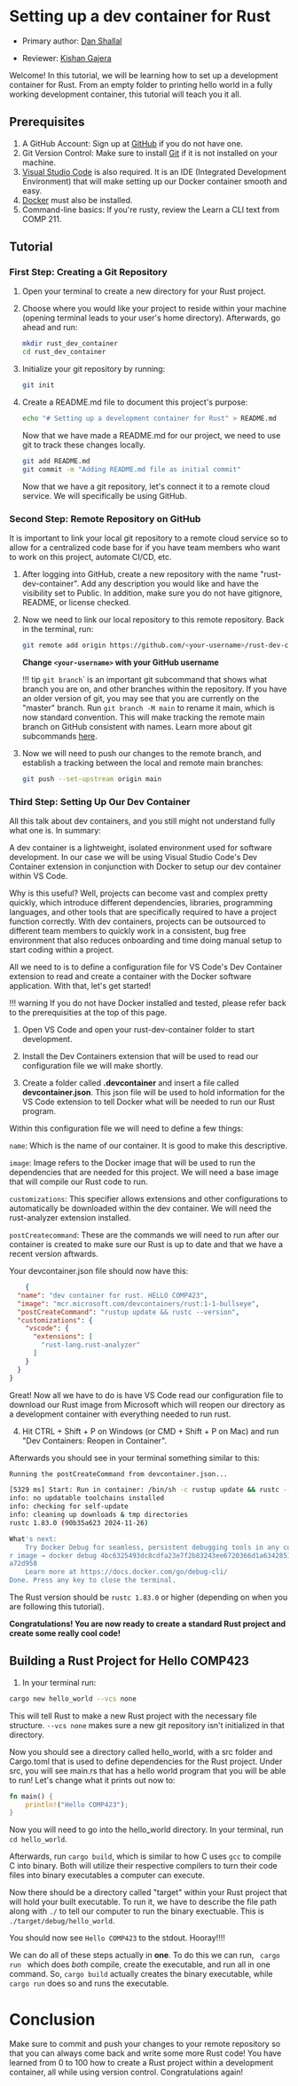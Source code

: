 # Setting up a dev container for Rust

* Primary author: [Dan Shallal](https://github.com/dshallal)

* Reviewer: [Kishan Gajera](https://github.com/gajekish)

Welcome! In this tutorial, we will be learning how to set up a development container for Rust. From an empty folder to printing hello world in a fully working development container, this tutorial will teach you it all.

## **Prerequisites**

1. A GitHub Account: Sign up at [GitHub](https://github.com/) if you do not have one.
2. Git Version Control: Make sure to install [Git](https://git-scm.com/book/en/v2/Getting-Started-Installing-Git) if it is not installed on your machine.
3. [Visual Studio Code](https://code.visualstudio.com/) is also required. It is an IDE (Integrated Development Environment) that will make setting up our Docker container smooth and easy.
4. [Docker](https://www.docker.com/products/docker-desktop/) must also be installed.
5. Command-line basics: If you're rusty, review the Learn a CLI text from COMP 211.

## **Tutorial**

### First Step: Creating a Git Repository

1. Open your terminal to create a new directory for your Rust project.
2. Choose where you would like your project to reside within your machine (opening terminal leads to your user's home directory). Afterwards, go ahead and run:

    ```bash
    mkdir rust_dev_container
    cd rust_dev_container
    ```

3. Initialize your git repository by running:

    ```bash
    git init
    ```

4. Create a README.md file to document this project's purpose:

    ```bash
    echo "# Setting up a development container for Rust" > README.md
    ```

    Now that we have made a README.md for our project, we need to use git to track these changes locally.

    ```bash
    git add README.md
    git commit -m "Adding README.md file as initial commit"
    ```

    Now that we have a git repository, let's connect it to a remote cloud service. We will specifically be using GitHub.

### Second Step: Remote Repository on GitHub

It is important to link your local git repository to a remote cloud service so to allow for a centralized code base for if you have team members who want to work on this project, automate CI/CD, etc.

1. After logging into GitHub, create a new repository with the name "rust-dev-container". Add any description you would like and have the visibility set to Public. In addition, make sure you do not have gitignore, README, or license checked.

2. Now we need to link our local repository to this remote repository. Back in the terminal, run:

    ```bash
    git remote add origin https://github.com/<your-username>/rust-dev-container.git
    ```

    **Change `<your-username>` with your GitHub username**

    !!! tip
        <code>git branch</code>` is an important git subcommand that shows what branch you are on, and other branches within the repository. If you have an older version of git, you may see that you are currently on the "master" branch. Run <code>git branch -M main</code> to rename it main, which is now standard convention. This will make tracking the remote main branch on GitHub consistent with names. Learn more about git subcommands [here](https://comp423-25s.github.io/resources/git/ch2-git-fundamental-subcommands/).

3. Now we will need to push our changes to the remote branch, and establish a tracking between the local and remote main branches:

    ```bash
    git push --set-upstream origin main
    ```

### Third Step: Setting Up Our Dev Container

All this talk about dev containers, and you still might not understand fully what one is. In summary:

A dev container is a lightweight, isolated environment used for software development. In our case we will be using Visual Studio Code's Dev Container extension in conjunction with Docker to setup our dev container within VS Code.

Why is this useful? Well, projects can become vast and complex pretty quickly, which introduce different dependencies, libraries, programming languages, and other tools that are specifically required to have a project function correctly. With dev containers, projects can be outsourced to different team members to quickly work in a consistent, bug free environment that also reduces onboarding and time doing manual setup to start coding within a project. 

All we need to is to define a configuration file for VS Code's Dev Container extension to read and create a container with the Docker software application. With that, let's get started!

!!! warning
    If you do not have Docker installed and tested, please refer back to the prerequisities at the top of this page.

1. Open VS Code and open your rust-dev-container folder to start development.

2. Install the Dev Containers extension that will be used to read our configuration file we will make shortly.

3. Create a folder called **.devcontainer** and insert a file called **devcontainer.json**. This json file will be used to hold information for the VS Code extension to tell Docker what will be needed to run our Rust program.

Within this configuration file we will need to define a few things:

<code>name</code>: Which is the name of our container. It is good to make this descriptive.  

<code>image</code>: Image refers to the Docker image that will be used to run the dependencies that are needed for this project. We will need a base image that will compile our Rust code to run.  

<code>customizations</code>: This specifier allows extensions and other configurations to automatically be downloaded within the dev container. We will need the rust-analyzer extension installed.  

<code>postCreatecommand</code>: These are the commands we will need to run after our container is created to make sure our Rust is up to date and that we have a recent version aftwards.

Your devcontainer.json file should now have this:

```json
    {
  "name": "dev container for rust. HELLO COMP423",
  "image": "mcr.microsoft.com/devcontainers/rust:1-1-bullseye",
  "postCreateCommand": "rustup update && rustc --version",
  "customizations": {
    "vscode": {
      "extensions": [
        "rust-lang.rust-analyzer"
      ]
    }
  }
}
```

Great! Now all we have to do is have VS Code read our configuration file to download our Rust image from Microsoft which will reopen our directory as a development container with everything needed to run rust.

4. Hit CTRL + Shift + P on Windows (or CMD + Shift + P on Mac) and run "Dev Containers: Reopen in Container".

Afterwards you should see in your terminal something similar to this:

```bash
Running the postCreateCommand from devcontainer.json...

[5329 ms] Start: Run in container: /bin/sh -c rustup update && rustc --version
info: no updatable toolchains installed
info: checking for self-update
info: cleaning up downloads & tmp directories
rustc 1.83.0 (90b35a623 2024-11-26)

What's next:
    Try Docker Debug for seamless, persistent debugging tools in any container o
r image → docker debug 4bc6325493dc8cdfa23e7f2b83243ee6720366d1a63428513577abaec
a72d958
    Learn more at https://docs.docker.com/go/debug-cli/
Done. Press any key to close the terminal.
```
The Rust version  should be <code>rustc 1.83.0</code> or higher (depending on when you are following this tutorial).

**Congratulations! You are now ready to create a standard Rust project and create some really cool code!**

## Building a Rust Project for Hello COMP423

1. In your terminal run:

```bash
cargo new hello_world --vcs none
```
This will tell Rust to make a new Rust project with the necessary file structure. <code>--vcs none</code> makes sure a new git repository isn't initialized in that directory.

Now you should see a directory called hello_world, with a src folder and Cargo.toml that is used to define dependencies for the Rust project. Under src, you will see main.rs that has a hello world program that you will be able to run! Let's change what it prints out now to:

```rust
fn main() {
    println!("Hello COMP423");
}
```

Now you will need to go into the hello_world directory. In your terminal, run <code>cd hello_world</code>.

Afterwards, run <code>cargo build</code>, which is similar to how C uses <code>gcc</code> to compile C into binary. Both will utilize their respective compilers to turn their code files into binary executables a computer can execute.

Now there should be a directory called "target" within your Rust project that will hold your built executable.
To run it, we have to describe the file path along with <code>./</code> to tell our computer to run the binary exectuable. This is <code>./target/debug/hello_world</code>.

You should now see <code>Hello COMP423</code> to the stdout. Hooray!!!!

We can do all of these steps actually in **one**. To do this we can run, <code> cargo run </code> which does *both* compile, create the executable, and run all in one command. So, <code>cargo build</code> actually creates the binary executable, while <code>cargo run</code> does so and runs the executable.

# **Conclusion**
Make sure to commit and push your changes to your remote repository so that you can always come back and write some more Rust code! You have learned from 0 to 100 how to create a Rust project within a development container, all while using version control. Congratulations again!